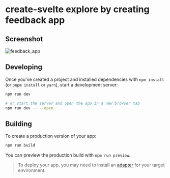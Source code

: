 # create-svelte explore by creating feedback app

 
 ## Screenshot 
 ![feedback_app](https://user-images.githubusercontent.com/8409012/178138200-dfc78357-3b62-428a-bc53-19a29e76ed96.jpeg)
 

## Developing

Once you've created a project and installed dependencies with `npm install` (or `pnpm install` or `yarn`), start a development server:

```bash
npm run dev

# or start the server and open the app in a new browser tab
npm run dev -- --open
```

## Building

To create a production version of your app:

```bash
npm run build
```

You can preview the production build with `npm run preview`.

> To deploy your app, you may need to install an [adapter](https://kit.svelte.dev/docs/adapters) for your target environment.
